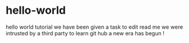# hello-world
hello world tutorial
we have been given a task to edit read me
we were intrusted by a third party to learn git hub
a new era has begun !
